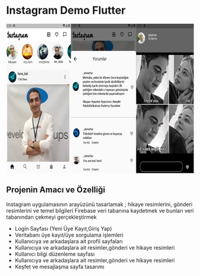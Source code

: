 # Instagram Demo Flutter

<img src="mian.png" height="400">
 
 ## Projenin Amacı ve Özelliği
 Instagram uygulamasının arayüzünü tasarlamak ; hikaye resimlerini, gönderi resimlerini ve temel bilgileri Firebase veri tabanına kaydetmek ve bunları veri tabanından çekmeyi gerçekleştirmek
 <br>
 <ul>
 <li>Login Sayfası (Yeni Üye Kayıt,Giriş Yap)</li>
 <li>Veritabanı üye kayıt/üye sorgulama işlemleri</li>
 <li>Kullanıcıya ve arkadaşlara ait profil sayfaları</li>
 <li>Kullanıcıya ve arkadaşlara ait resimler,gönderi ve hikaye resimleri</li>
 <li>Kullanıcı bilgi düzenleme sayfası</li>
 <li>Kullanıcıya ve arkadaşlara ait resimler,gönderi ve hikaye resimleri</li>
 <li>Keşfet ve mesajlaşma sayfa tasarımı</li>
 </ul>
